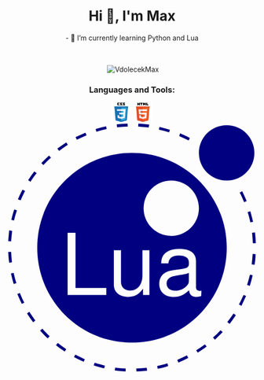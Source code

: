 <h1 align="center">Hi 👋, I'm Max</h1>
<p align="center">- 🌱 I’m currently learning Python and Lua </p>
</br>

<p align="center">&nbsp;<img align="center" src="https://github-readme-stats.vercel.app/api?username=VdolecekMax&show_icons=true&theme=dark&locale=en" alt="VdolecekMax" /></p>

<h3 align="center">Languages and Tools:</h3>
<p align="center"> 
  <img src="https://raw.githubusercontent.com/devicons/devicon/master/icons/css3/css3-original-wordmark.svg" alt="css3" width="40" height="40"/> 
  <img src="https://raw.githubusercontent.com/devicons/devicon/master/icons/html5/html5-original-wordmark.svg" alt="html5" width="40" height="40"/>
  <svg xmlns="http://www.w3.org/2000/svg" viewBox="0 0 128 128"><path fill="#000080" d="M61.7 0c-1.9 0-3.8.2-5.6.4l.2 1.5c1.8-.2 3.6-.4 5.5-.4L61.7 0zm5.6 0-.1 1.5c1.8.1 3.6.3 5.4.5l.3-1.5C71 .3 69.2.1 67.3 0zm45.7.8c-7.9 0-14.4 6.3-14.4 14.3S105 29.4 113 29.4s14.3-6.4 14.3-14.3S120.9.8 113 .8zm-62.4.6c-1.8.4-3.6.9-5.4 1.4l.4 1.4c1.7-.5 3.5-1 5.3-1.4l-.3-1.4zm27.6.3-.3 1.4c1.8.4 3.6.8 5.3 1.4l.4-1.3c-1.8-.6-3.6-1.1-5.4-1.5zm-38.3 3c-1.7.7-3.4 1.5-5.1 2.3l.7 1.3c1.6-.8 3.3-1.6 5-2.3l-.6-1.3zm49 .3-.5 1.4c1.6.7 3.3 1.5 4.9 2.3l.6-1.3c-1.6-.9-3.3-1.7-5-2.4zM30 9.7c-1.6 1-3.1 2.1-4.6 3.2l.9 1.2c1.4-1.1 2.9-2.1 4.5-3.2L30 9.7zm34 5.4c-27 0-49 21.9-49 49s21.9 49 49 49 49-21.9 49-49-22-49-49-49zm-42.9 1.4c-1.4 1.2-2.7 2.5-4 3.9l1.1 1c1.2-1.3 2.5-2.6 3.9-3.8l-1-1.1zm-7.6 8.2c-1.1 1.4-2.2 2.9-3.2 4.5l1.2.8c1-1.5 2-3 3.2-4.4l-1.2-.9zm70.8 4.7c7.9 0 14.3 6.4 14.3 14.3S92.2 58 84.3 58 70 51.6 70 43.7s6.4-14.3 14.3-14.3zM7.4 34.1c-.9 1.6-1.7 3.3-2.4 5l1.4.5c.7-1.6 1.5-3.3 2.3-4.8l-1.3-.7zm113.6.8-1.3.7c.9 1.6 1.6 3.3 2.3 5l1.3-.6c-.7-1.7-1.5-3.4-2.3-5.1zM3.1 44.3c-.6 1.8-1.1 3.6-1.5 5.4L3 50c.4-1.8.9-3.5 1.5-5.2l-1.4-.5zm122.1 1-1.4.4c.6 1.7 1 3.5 1.4 5.3l1.4-.3c-.4-1.8-.9-3.6-1.4-5.4zM.5 55.1C.3 57 .1 58.8 0 60.7l1.5.1c.1-1.8.3-3.6.5-5.4l-1.5-.3zm127.1 1.1-1.5.2c.2 1.8.3 3.6.4 5.4h1.5c0-1.9-.2-3.8-.4-5.6zm-96.9.2h4.1v28.5h15.9v3.6h-20V56.4zm57.7 8.3c5.7 0 8.7 2.2 8.7 6.3v13.6c0 1.1.7 1.8 2 1.8.2 0 .4 0 .8-.1l-.1 2.8c-1.2.3-1.8.4-2.5.4-2.4 0-3.5-1.1-3.8-3.4-2.6 2.4-4.9 3.4-7.8 3.4-4.7 0-7.6-2.6-7.6-6.8 0-3 1.4-5.1 4.1-6.2 1.4-.6 2.2-.7 7.4-1.4 2.9-.4 3.8-1 3.8-2.6v-1c0-2.2-1.9-3.4-5.2-3.4-3.4 0-5.1 1.3-5.4 4.1h-3.7c.1-2.3.5-3.6 1.6-4.8 1.5-1.7 4.3-2.7 7.7-2.7zm-33.8.7h3.7v16.3c0 2.8 1.9 4.5 4.8 4.5 3.8 0 6.3-3.1 6.3-7.8v-13H73v23.1h-3.3v-3.2c-2.2 3-4.3 4.2-7.7 4.2-4.5 0-7.4-2.5-7.4-6.3V65.4zm-53.1.8-1.5.1c.1 1.9.2 3.7.5 5.6l1.4-.3c-.2-1.8-.3-3.6-.4-5.4zm124.9 1.1c-.1 1.8-.3 3.6-.5 5.4l1.5.2c.3-1.8.5-3.7.5-5.5l-1.5-.1zM2.8 77.1l-1.4.3c.4 1.8.9 3.6 1.4 5.4l1.4-.4c-.6-1.8-1-3.5-1.4-5.3zm90.6 0c-1.2.6-2 .7-5.9 1.3-3.9.5-5.6 1.8-5.6 4.2 0 2.3 1.7 3.7 4.5 3.7 2.2 0 4-.7 5.5-2.1 1.1-1 1.5-1.8 1.5-3v-4.1zm31.6.9c-.5 1.8-.9 3.6-1.5 5.3l1.4.5c.6-1.8 1.1-3.6 1.5-5.5L125 78zM6 87.5l-1.3.5c.7 1.7 1.5 3.4 2.3 5.1l1.3-.6c-.9-1.7-1.6-3.3-2.3-5zm115.7 1c-.8 1.6-1.5 3.3-2.4 4.9l1.3.7L123 89l-1.3-.5zM10.9 97.2l-1.2.8c1 1.6 2.1 3.1 3.2 4.6l1.1-.9c-1.1-1.5-2.1-3-3.1-4.5zm105.6.9c-1 1.5-2.1 3-3.2 4.4l1.2.9c1.1-1.4 2.2-3 3.2-4.5l-1.2-.8zm-98.9 7.8-1.1 1c1.2 1.4 2.5 2.7 3.9 4l1-1.1c-1.3-1.2-2.6-2.6-3.8-3.9zm92.2.8c-1.2 1.3-2.6 2.6-3.9 3.8l1 1.1c1.3-1.3 2.7-2.6 4-3.9l-1.1-1zm-84.2 6.6-.9 1.2c1.4 1.1 2.9 2.2 4.5 3.2l.8-1.2c-1.5-1-3-2.1-4.4-3.2zm76.1.7c-1.5 1.1-3 2.1-4.5 3.1l.8 1.2c1.5-1 3.1-2 4.6-3.1l-.9-1.2zm-67 5.3-.7 1.3c1.6.9 3.3 1.7 5 2.4l.6-1.3c-1.6-.8-3.3-1.5-4.9-2.4zm57.7.4c-1.7.9-3.3 1.6-5 2.3l.6 1.4c1.7-.7 3.4-1.5 5.1-2.4l-.7-1.3zm-47.7 3.8-.5 1.4c1.8.6 3.6 1.1 5.4 1.5l.4-1.4c-1.8-.5-3.6-.9-5.3-1.5zm37.6.3c-1.8.6-3.5 1-5.3 1.4l.3 1.4c1.9-.3 3.7-.8 5.4-1.4l-.4-1.4zm-27 2.2-.2 1.5c1.9.2 3.7.4 5.6.5v-1.5c-1.8-.1-3.6-.3-5.4-.5zm16.3.1c-1.8.2-3.6.3-5.4.4l.1 1.5c1.8-.1 3.7-.2 5.5-.4l-.2-1.5z"/></svg>
</p>
</br>

